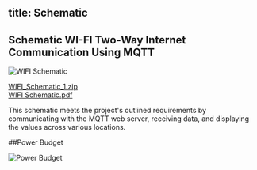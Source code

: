 title: Schematic
---

## Schematic WI-FI Two-Way Internet Communication Using MQTT

![WIFI Schematic](https://github.com/user-attachments/assets/8e655569-c88e-4c5c-a9be-870b18bf4ed9)

[WIFI_Schematic_1.zip](https://github.com/user-attachments/files/18918472/WIFI_Schematic_1.zip)  
[WIFI Schematic.pdf](https://github.com/user-attachments/files/18918481/WIFI.Schematic.pdf)

This schematic meets the project's outlined requirements by communicating with the MQTT web server, receiving data, and displaying the values across various locations.


##Power Budget

![Power Budget](https://github.com/user-attachments/assets/23109ea8-9ecd-4a2a-92ff-b927bc8fe66d)
